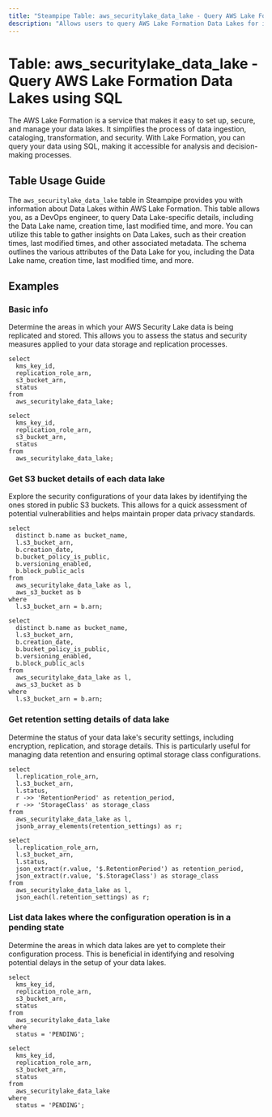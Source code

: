 ```yaml
---
title: "Steampipe Table: aws_securitylake_data_lake - Query AWS Lake Formation Data Lakes using SQL"
description: "Allows users to query AWS Lake Formation Data Lakes for information such as the Data Lake name, creation time, last modified time, and more."
---
```


# Table: aws_securitylake_data_lake - Query AWS Lake Formation Data Lakes using SQL

The AWS Lake Formation is a service that makes it easy to set up, secure, and manage your data lakes. It simplifies the process of data ingestion, cataloging, transformation, and security. With Lake Formation, you can query your data using SQL, making it accessible for analysis and decision-making processes.

## Table Usage Guide

The `aws_securitylake_data_lake` table in Steampipe provides you with information about Data Lakes within AWS Lake Formation. This table allows you, as a DevOps engineer, to query Data Lake-specific details, including the Data Lake name, creation time, last modified time, and more. You can utilize this table to gather insights on Data Lakes, such as their creation times, last modified times, and other associated metadata. The schema outlines the various attributes of the Data Lake for you, including the Data Lake name, creation time, last modified time, and more.

## Examples

### Basic info
Determine the areas in which your AWS Security Lake data is being replicated and stored. This allows you to assess the status and security measures applied to your data storage and replication processes.

```sql+postgres
select
  kms_key_id,
  replication_role_arn,
  s3_bucket_arn,
  status
from
  aws_securitylake_data_lake;
```

```sql+sqlite
select
  kms_key_id,
  replication_role_arn,
  s3_bucket_arn,
  status
from
  aws_securitylake_data_lake;
```

### Get S3 bucket details of each data lake
Explore the security configurations of your data lakes by identifying the ones stored in public S3 buckets. This allows for a quick assessment of potential vulnerabilities and helps maintain proper data privacy standards.

```sql+postgres
select
  distinct b.name as bucket_name,
  l.s3_bucket_arn,
  b.creation_date,
  b.bucket_policy_is_public,
  b.versioning_enabled,
  b.block_public_acls
from
  aws_securitylake_data_lake as l,
  aws_s3_bucket as b
where
  l.s3_bucket_arn = b.arn;
```

```sql+sqlite
select
  distinct b.name as bucket_name,
  l.s3_bucket_arn,
  b.creation_date,
  b.bucket_policy_is_public,
  b.versioning_enabled,
  b.block_public_acls
from
  aws_securitylake_data_lake as l,
  aws_s3_bucket as b
where
  l.s3_bucket_arn = b.arn;
```

### Get retention setting details of data lake
Determine the status of your data lake's security settings, including encryption, replication, and storage details. This is particularly useful for managing data retention and ensuring optimal storage class configurations.

```sql+postgres
select
  l.replication_role_arn,
  l.s3_bucket_arn,
  l.status,
  r ->> 'RetentionPeriod' as retention_period,
  r ->> 'StorageClass' as storage_class
from
  aws_securitylake_data_lake as l,
  jsonb_array_elements(retention_settings) as r;
```

```sql+sqlite
select
  l.replication_role_arn,
  l.s3_bucket_arn,
  l.status,
  json_extract(r.value, '$.RetentionPeriod') as retention_period,
  json_extract(r.value, '$.StorageClass') as storage_class
from
  aws_securitylake_data_lake as l,
  json_each(l.retention_settings) as r;
```

### List data lakes where the configuration operation is in a pending state
Determine the areas in which data lakes are yet to complete their configuration process. This is beneficial in identifying and resolving potential delays in the setup of your data lakes.

```sql+postgres
select
  kms_key_id,
  replication_role_arn,
  s3_bucket_arn,
  status
from
  aws_securitylake_data_lake
where
  status = 'PENDING';
```

```sql+sqlite
select
  kms_key_id,
  replication_role_arn,
  s3_bucket_arn,
  status
from
  aws_securitylake_data_lake
where
  status = 'PENDING';
```